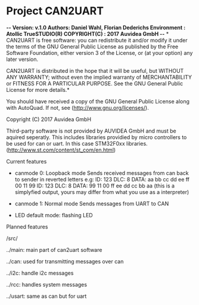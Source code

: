 # Project CAN2UART 

**-- Version: v.1.0
Authors: Daniel Wahl, Florian Dederichs
Environment  : Atollic TrueSTUDIO(R)
COPYRIGHT(C) : 2017 Auvidea GmbH --**
   *
   CAN2UART is free software: you can redistribute it and/or modify
   it under the terms of the GNU General Public License as published by
   the Free Software Foundation, either version 3 of the License, or
   (at your option) any later version.
   
   CAN2UART is distributed in the hope that it will be useful,
   but WITHOUT ANY WARRANTY; without even the implied warranty of
   MERCHANTABILITY or FITNESS FOR A PARTICULAR PURPOSE.  See the
   GNU General Public License for more details.*
   
   You should have received a copy of the GNU General Public License
   along with AutoQuad.  If not, see (http://www.gnu.org/licenses/).
   
   Copyright (C) 2017 Auvidea GmbH
   
   Third-party software is not provided by AUVIDEA GmbH and must be aquired seperatly. 
   This includes libraries providied by micro controllers to be used for can or uart.
   In this case STM32F0xx libraries. (http://www.st.com/content/st_com/en.html)
   
  Current features
  - canmode 0:
    Loopback mode 
    Sends received messages from can back to sender in reverted letters
    e.g:
    ID: 123 DLC: 8 DATA: aa bb cc dd ee ff 00 11 99
    ID: 123 DLC: 8 DATA: 99 11 00 ff ee dd cc bb aa
    (this is a simplyfied output, yours may differ from what you use as a interpreter)
    
 - canmode 1:
    Normal mode
    Sends messages from UART to CAN
    
 - LED default mode: flashing LED

 Planned features

  /src/

  ../main: main part of can2uart software 

  ../can: used for transmitting messages over can

  ../i2c: handle i2c messages 

  ../rcc: handles system messages

  ../usart: same as can but for uart




